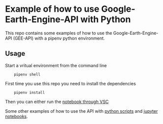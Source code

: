 # Example of how to use Google-Earth-Engine-API with Python 
This repo contains some examples of how to use the Google-Earth-Engine-API (GEE-API) with a pipenv python environment. 

## Usage 
Start a vritual environment from the command line 

        pipenv shell 

First time you use this repo you need to install the dependencies 

        pipenv install 

Then you can either run the [notebook through VSC]()


Some other examples of how to use the API with [python scripts](https://github.com/google/earthengine-api/tree/master/python/examples/py) and [jupyter notebooks](https://github.com/google/earthengine-api/tree/master/python/examples/ipynb). 
